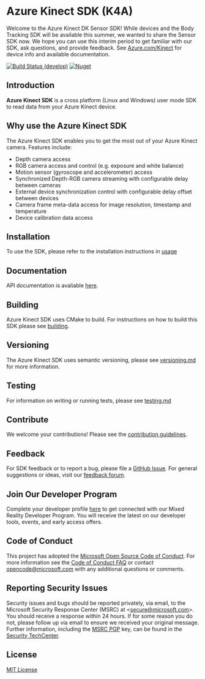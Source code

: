 # Azure Kinect SDK (K4A)

Welcome to the Azure Kinect DK Sensor SDK! While devices and the Body Tracking SDK will be available this
summer, we wanted to share the Sensor SDK now. We hope you can use this interim period to get familiar with
our SDK, ask questions, and provide feedback. See [Azure.com/Kinect](https://Azure.com/kinect) for device
info and available documentation.

[![Build Status
(develop)](https://dev.azure.com/ms/Azure-Kinect-Sensor-SDK/_apis/build/status/Microsoft.Azure-Kinect-Sensor-SDK%20(Public)?branchName=develop)](https://dev.azure.com/ms/Azure-Kinect-Sensor-SDK/_build/latest?definitionId=133&branchName=develop)
[![Nuget](https://img.shields.io/nuget/vpre/Microsoft.Azure.Kinect.Sensor.svg)](https://www.nuget.org/packages/Microsoft.Azure.Kinect.Sensor/)

## Introduction

**Azure Kinect SDK** is a cross platform (Linux and Windows) user mode SDK to read data from your Azure Kinect device.

## Why use the Azure Kinect SDK

The Azure Kinect SDK enables you to get the most out of your Azure Kinect camera. Features include:

* Depth camera access
* RGB camera access and control (e.g. exposure and white balance)
* Motion sensor (gyroscope and accelerometer) access
* Synchronized Depth-RGB camera streaming with configurable delay between cameras
* External device synchronization control with configurable delay offset between devices
* Camera frame meta-data access for image resolution, timestamp and temperature
* Device calibration data access

## Installation

To use the SDK, please refer to the installation instructions in [usage](docs/usage.md)

## Documentation

API documentation is avaliable [here](https://microsoft.github.io/Azure-Kinect-Sensor-SDK/).

## Building

Azure Kinect SDK uses CMake to build. For instructions on how to build this SDK please see
[building](docs/building.md).

## Versioning

The Azure Kinect SDK uses semantic versioning, please see [versioning.md](docs/versioning.md) for more information.

## Testing

For information on writing or running tests, please see [testing.md](docs/testing.md)

## Contribute

We welcome your contributions! Please see the [contribution guidelines](CONTRIBUTING.md).

## Feedback

For SDK feedback or to report a bug, please file a [GitHub Issue](https://github.com/Microsoft/Azure-Kinect-Sensor-SDK/issues). For general suggestions or ideas, visit our [feedback forum](https://aka.ms/azurekinectfeedback).

## Join Our Developer Program

Complete your developer profile [here](https://aka.ms/iwantmr) to get connected with our Mixed Reality Developer Program. You will receive the latest on our developer tools, events, and early access offers.

## Code of Conduct

This project has adopted the [Microsoft Open Source Code of Conduct](https://opensource.microsoft.com/codeofconduct/).
For more information see the [Code of Conduct FAQ](https://opensource.microsoft.com/codeofconduct/faq/)
or contact [opencode@microsoft.com](mailto:opencode@microsoft.com) with any additional questions or comments.

## Reporting Security Issues
Security issues and bugs should be reported privately, via email, to the
Microsoft Security Response Center (MSRC) at <[secure@microsoft.com](mailto:secure@microsoft.com)>.
You should receive a response within 24 hours. If for some reason you do not, please follow up via
email to ensure we received your original message. Further information, including the
[MSRC PGP](https://technet.microsoft.com/en-us/security/dn606155) key, can be found in the
[Security TechCenter](https://technet.microsoft.com/en-us/security/default).

## License

[MIT License](LICENSE)

